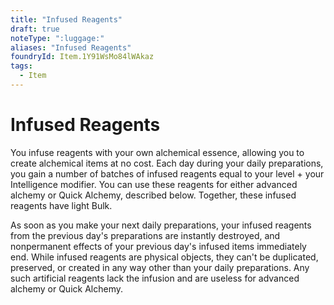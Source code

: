 ```yaml
---
title: "Infused Reagents"
draft: true
noteType: ":luggage:"
aliases: "Infused Reagents"
foundryId: Item.1Y91WsMo84lWAkaz
tags:
  - Item
---
```


# Infused Reagents

You infuse reagents with your own alchemical essence, allowing you to create alchemical items at no cost. Each day during your daily preparations, you gain a number of batches of infused reagents equal to your level + your Intelligence modifier. You can use these reagents for either advanced alchemy or Quick Alchemy, described below. Together, these infused reagents have light Bulk.

As soon as you make your next daily preparations, your infused reagents from the previous day's preparations are instantly destroyed, and nonpermanent effects of your previous day's infused items immediately end. While infused reagents are physical objects, they can't be duplicated, preserved, or created in any way other than your daily preparations. Any such artificial reagents lack the infusion and are useless for advanced alchemy or Quick Alchemy.
